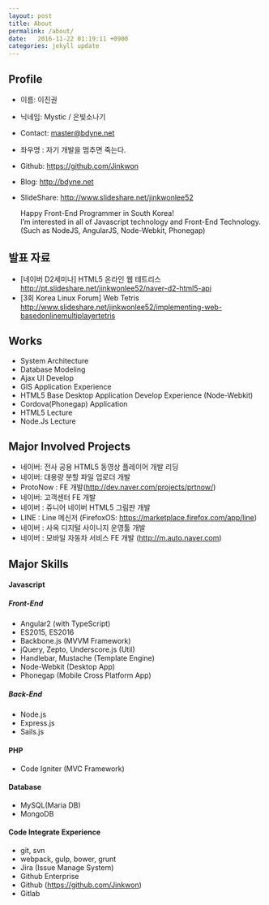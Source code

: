 ```yaml
---
layout: post
title: About
permalink: /about/
date:   2016-11-22 01:19:11 +0900
categories: jekyll update
---
```


## Profile
- 이름: 이진권
- 닉네임: Mystic / 은빛소나기
- Contact: master@bdyne.net
- 좌우명 : 자기 개발을 멈추면 죽는다.
- Github: https://github.com/Jinkwon
- Blog: http://bdyne.net
- SlideShare: http://www.slideshare.net/jinkwonlee52

  Happy Front-End Programmer in South Korea!  
  I’m interested in all of Javascript technology and Front-End Technology.  
  (Such as NodeJS, AngularJS, Node-Webkit, Phonegap)


## 발표 자료
- [네이버 D2세미나] HTML5 온라인 웹 테트리스 http://pt.slideshare.net/jinkwonlee52/naver-d2-html5-api
- [3회 Korea Linux Forum] Web Tetris http://www.slideshare.net/jinkwonlee52/implementing-web-basedonlinemultiplayertetris

## Works
- System Architecture
- Database Modeling
- Ajax UI Develop
- GIS Application Experience
- HTML5 Base Desktop Application Develop Experience (Node-Webkit)
- Cordova(Phonegap) Application
- HTML5 Lecture
- Node.Js Lecture

## Major Involved Projects
- 네이버: 전사 공용 HTML5 동영상 플레이어 개발 리딩
- 네이버: 대용량 분할 파일 업로더 개발
- ProtoNow : FE 개발(http://dev.naver.com/projects/prtnow/)
- 네이버: 고객센터 FE 개발
- 네이버 : 쥬니어 네이버 HTML5 그림판 개발
- LINE : Line 메신저 (FirefoxOS: https://marketplace.firefox.com/app/line‎)
- 네이버 : 사옥 디지털 사이니지 운영툴 개발
- 네이버 : 모바일 자동차 서비스 FE 개발 (http://m.auto.naver.com)

## Major Skills

#### Javascript

##### Front-End
- Angular2 (with TypeScript)
- ES2015, ES2016
- Backbone.js (MVVM Framework)
- jQuery, Zepto, Underscore.js (Util)
- Handlebar, Mustache (Template Engine)
- Node-Webkit (Desktop App)
- Phonegap (Mobile Cross Platform App)
 
##### Back-End
- Node.js
- Express.js
- Sails.js

#### PHP
- Code Igniter (MVC Framework)

#### Database
- MySQL(Maria DB)
- MongoDB

#### Code Integrate Experience
- git, svn
- webpack, gulp, bower, grunt
- Jira (Issue Manage System)
- Github Enterprise
- Github (https://github.com/Jinkwon)
- Gitlab